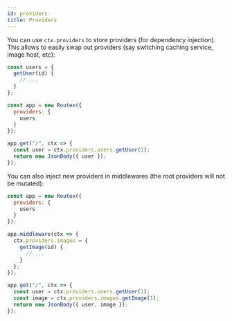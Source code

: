 ```yaml
---
id: providers
title: Providers
---
```


You can use `ctx.providers` to store providers (for dependency injection). This allows to easily swap out providers (say switching caching service, image host, etc):

```js
const users = {
  getUser(id) {
    // ...
  }
};

const app = new Routex({
  providers: {
    users
  }
});

app.get("/", ctx => {
  const user = ctx.providers.users.getUser(1);
  return new JsonBody({ user });
});
```

You can also inject new providers in middlewares (the root providers will not be mutated):

```js
const app = new Routex({
  providers: {
    users
  }
});

app.middleware(ctx => {
  ctx.providers.images = {
    getImage(id) {
      // ...
    }
  };
});

app.get("/", ctx => {
  const user = ctx.providers.users.getUser(1);
  const image = ctx.providers.images.getImage(1);
  return new JsonBody({ user, image });
});
```
